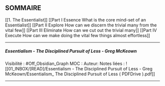 

## SOMMAIRE

[[1. The Essentialist]]
[[Part I Essence What is the core mind-set of an Essentialist]]
[[Part II Explore How can we discern the trivial many from the vital few]]
[[Part III Eliminate How can we cut out the trivial many]]
[[Part IV Execute How can we make doing the vital few things almost effortless]]



***
##### Essentialism - The Disciplined Pursuit of Less - Greg McKeown
Visibilité : #Off_Obsidian_Graph
MOC :
Auteur:
Notes liées : ![[01_INBOX/[READ]/Essentialism - The Disciplined Pursuit of Less - Greg McKeown/Essentialism_ The Disciplined Pursuit of Less ( PDFDrive ).pdf]]
***
